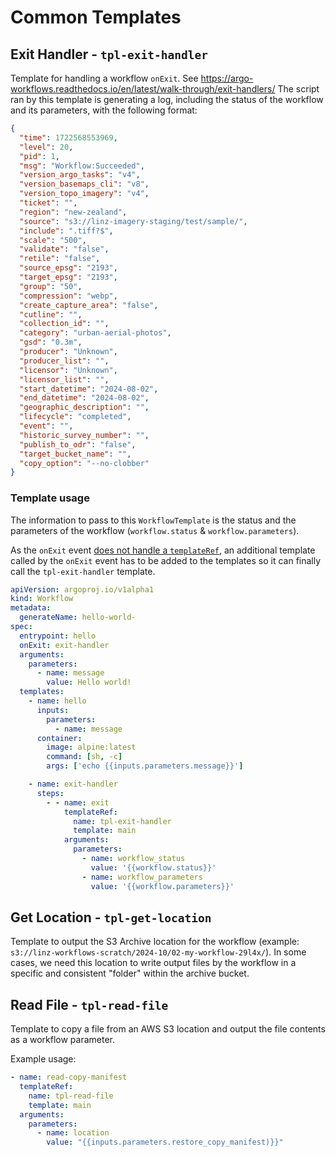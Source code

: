 # Common Templates

## Exit Handler - `tpl-exit-handler`

Template for handling a workflow `onExit`.
See <https://argo-workflows.readthedocs.io/en/latest/walk-through/exit-handlers/>
The script ran by this template is generating a log, including the status of the workflow and its parameters, with the following format:

```json
{
  "time": 1722568553969,
  "level": 20,
  "pid": 1,
  "msg": "Workflow:Succeeded",
  "version_argo_tasks": "v4",
  "version_basemaps_cli": "v8",
  "version_topo_imagery": "v4",
  "ticket": "",
  "region": "new-zealand",
  "source": "s3://linz-imagery-staging/test/sample/",
  "include": ".tiff?$",
  "scale": "500",
  "validate": "false",
  "retile": "false",
  "source_epsg": "2193",
  "target_epsg": "2193",
  "group": "50",
  "compression": "webp",
  "create_capture_area": "false",
  "cutline": "",
  "collection_id": "",
  "category": "urban-aerial-photos",
  "gsd": "0.3m",
  "producer": "Unknown",
  "producer_list": "",
  "licensor": "Unknown",
  "licensor_list": "",
  "start_datetime": "2024-08-02",
  "end_datetime": "2024-08-02",
  "geographic_description": "",
  "lifecycle": "completed",
  "event": "",
  "historic_survey_number": "",
  "publish_to_odr": "false",
  "target_bucket_name": "",
  "copy_option": "--no-clobber"
}
```

### Template usage

The information to pass to this `WorkflowTemplate` is the status and the parameters of the workflow (`workflow.status` & `workflow.parameters`).

As the `onExit` event [does not handle a `templateRef`](https://github.com/argoproj/argo-workflows/issues/3188),
an additional template called by the `onExit` event has to be added to the templates so it can finally call the `tpl-exit-handler` template.

```yaml
apiVersion: argoproj.io/v1alpha1
kind: Workflow
metadata:
  generateName: hello-world-
spec:
  entrypoint: hello
  onExit: exit-handler
  arguments:
    parameters:
      - name: message
        value: Hello world!
  templates:
    - name: hello
      inputs:
        parameters:
          - name: message
      container:
        image: alpine:latest
        command: [sh, -c]
        args: ['echo {{inputs.parameters.message}}']

    - name: exit-handler
      steps:
        - - name: exit
            templateRef:
              name: tpl-exit-handler
              template: main
            arguments:
              parameters:
                - name: workflow_status
                  value: '{{workflow.status}}'
                - name: workflow_parameters
                  value: '{{workflow.parameters}}'
```

## Get Location - `tpl-get-location`

Template to output the S3 Archive location for the workflow (example: `s3://linz-workflows-scratch/2024-10/02-my-workflow-29l4x/`).
In some cases, we need this location to write output files by the workflow in a specific and consistent "folder" within the archive bucket.

## Read File - `tpl-read-file`

Template to copy a file from an AWS S3 location and output the file contents as a workflow parameter.

Example usage:
```yaml
- name: read-copy-manifest
  templateRef:
    name: tpl-read-file
    template: main
  arguments:
    parameters:
      - name: location
        value: "{{inputs.parameters.restore_copy_manifest)}}"
```

